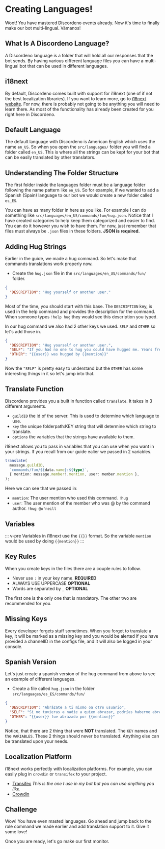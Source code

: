 # Creating Languages!

Woot! You have mastered Discordeno events already. Now it's time to finally make
our bot multi-lingual. Vàmanos!

## What Is A Discordeno Language?

A Discordeno language is a folder that will hold all our responses that the bot
sends. By having various different language files you can have a multi-lingual
bot that can be used in different languages.

## i18next

By default, Discordeno comes built with support for i18next (one of if not the
best localization libraries). If you want to learn more, go to
[i18next website](https://www.i18next.com/). For now, there is probably not
going to be anything you will need to learn there. As most of the functionality
has already been created for you right here in Discordeno.

## Default Language

The default language with Discordeno is American English which uses the name
`en_US`. So when you open the `src/languages/` folder you will find a folder
called `en_US`. This is where all the strings can be kept for your bot that can
be easily translated by other translators.

## Understanding The Folder Structure

The first folder inside the languages folder must be a language folder following
the name pattern like `en_US`. So for example, if we wanted to add a Spanish
(Spain) language to our bot we would create a new folder called `es_ES`.

You can have as many folder in here as you like. For example I can do something
like `src/languages/en_US/commands/fun/hug.json`. Notice that I have created
categories to help keep them categorized and easier to find. You can do it
however you wish to have them. For now, just remember that files must always be
`.json` files in these folders. **JSON is required.**

## Adding Hug Strings

Earlier in the guide, we made a hug command. So let's make that commands
translations work properly now.

- Create the `hug.json` file in the `src/languages/en_US/commands/fun/` folder.

```json
{
  "DESCRIPTION": "Hug yourself or another user."
}
```

Most of the time, you should start with this base. The `DESCRIPTION` key, is
used in the help command and provides the description for the command. When
someone types `!help hug` they would see this description you typed.

In our hug command we also had 2 other keys we used. `SELF` and `OTHER` so let's
add those in.

```json
{
  "DESCRIPTION": "Hug yourself or another user.",
  "SELF": "If you had no one to hug you could have hugged me. Years from now, when you're thinking about me, you're gonna say: 'How did I ever get along without that wonderful, constant companion?' *Woof.*",
  "OTHER": "{{user}} was hugged by {{mention}}"
}
```

Now the `"SELF"` is pretty easy to understand but the `OTHER` has some
interesting things in it so let's jump into that.

## Translate Function

Discordeno provides you a built in function called `translate`. It takes in 3
different arguments.

- `guildID` the id of the server. This is used to determine which language to
  use.
- `key` the unique folderpath:KEY string that will determine which string to
  translate.
- `options` the variables that the strings have available to them.

i18next allows you to pass in variables that you can use when you want in your
strings. If you recall from our guide ealier we passed in 2 variables.

```ts
translate(
  message.guildID,
  `commands/fun/${data.name}:${type}`,
  { mention: message.member!.mention, user: member.mention },
);
```

Here we can see that we passed in:

- `mention`: The user mention who used this command. `!hug`
- `user`: The user mention of the member who was @ by the command author.
  `!hug @o'neill`

## Variables

::: v-pre Variables in i18next use the `{{}}` format. So the variable `mention`
would be used by doing `{{mention}}` :::

## Key Rules

When you create keys in the files there are a couple rules to follow.

- Never use `:` in your key name. **REQUIRED**
- ALWAYS USE UPPERCASE **OPTIONAL**
- Words are separated by `_` **OPTIONAL**

The first one is the only one that is mandatory. The other two are recommended
for you.

## Missing Keys

Every developer forgets stuff sometimes. When you forget to translate a key, it
will be marked as a missing key and you would be alerted if you have provided a
channelID in the configs file, and it will also be logged in your console.

## Spanish Version

Let's just create a spanish version of the hug command from above to see an
example of different languages.

- Create a file called `hug.json` in the folder
  `src/languages/es_ES/commands/fun/`

```json
{
  "DESCRIPTION": "Abrázate a ti mismo oa otro usuario",
  "SELF": "Si no tuvieras a nadie a quien abrazar, podrías haberme abrazado. Años a partir de ahora, cuando estés pensando en mí, dirás: '¿Cómo me las arreglé sin esa maravillosa y constante compañera?' *Guau.*",
  "OTHER": "{{user}} fue abrazado por {{mention}}"
}
```

Notice, that there are 2 thing that were **NOT** translated. The `KEY` names and
the `VARIABLES`. These 2 things should never be translated. Anything else can be
translated upon your needs.

## Localization Platform

i18next works perfectly with localization platforms. For example, you can easily
plug in `crowdin` or `transifex` to your project.

- [Transifex](https://www.transifex.com/) _This is the one I use in my bot but
  you can use anything you like._
- [Crowdin](https://crowdin.com/)

## Challenge

Wow! You have even masted languages. Go ahead and jump back to the role command
we made earlier and add translation support to it. Give it some love!

Once you are ready, let's go make our first monitor.

